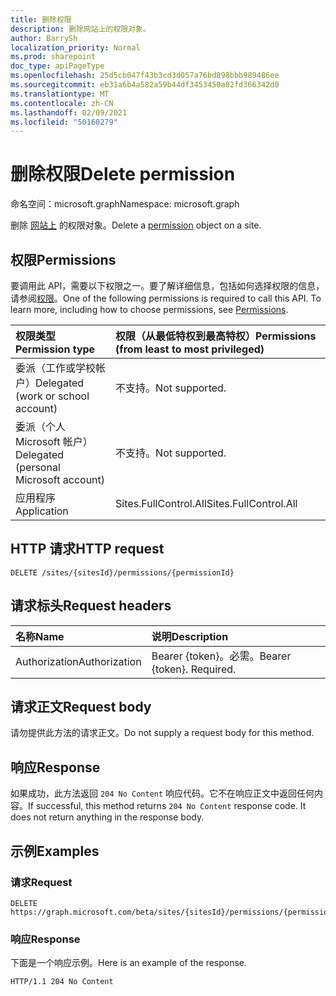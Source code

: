 ```yaml
---
title: 删除权限
description: 删除网站上的权限对象。
author: BarrySh
localization_priority: Normal
ms.prod: sharepoint
doc_type: apiPageType
ms.openlocfilehash: 25d5cb047f43b3cd3d057a76bd898bbb989486ee
ms.sourcegitcommit: eb31a6b4a582a59b44df3453450a82fd366342d0
ms.translationtype: MT
ms.contentlocale: zh-CN
ms.lasthandoff: 02/09/2021
ms.locfileid: "50160279"
---
```

# <a name="delete-permission"></a><span data-ttu-id="a9734-103">删除权限</span><span class="sxs-lookup"><span data-stu-id="a9734-103">Delete permission</span></span>
<span data-ttu-id="a9734-104">命名空间：microsoft.graph</span><span class="sxs-lookup"><span data-stu-id="a9734-104">Namespace: microsoft.graph</span></span>

<span data-ttu-id="a9734-105">删除 [网站上](../resources/permission.md) 的权限对象。</span><span class="sxs-lookup"><span data-stu-id="a9734-105">Delete a [permission](../resources/permission.md) object on a site.</span></span>

## <a name="permissions"></a><span data-ttu-id="a9734-106">权限</span><span class="sxs-lookup"><span data-stu-id="a9734-106">Permissions</span></span>
<span data-ttu-id="a9734-p101">要调用此 API，需要以下权限之一。要了解详细信息，包括如何选择权限的信息，请参阅[权限](/graph/permissions-reference)。</span><span class="sxs-lookup"><span data-stu-id="a9734-p101">One of the following permissions is required to call this API. To learn more, including how to choose permissions, see [Permissions](/graph/permissions-reference).</span></span>

|<span data-ttu-id="a9734-109">权限类型</span><span class="sxs-lookup"><span data-stu-id="a9734-109">Permission type</span></span>                        | <span data-ttu-id="a9734-110">权限（从最低特权到最高特权）</span><span class="sxs-lookup"><span data-stu-id="a9734-110">Permissions (from least to most privileged)</span></span>
|:--------------------------------------|:-------------------------------------
|<span data-ttu-id="a9734-111">委派（工作或学校帐户）</span><span class="sxs-lookup"><span data-stu-id="a9734-111">Delegated (work or school account)</span></span>     | <span data-ttu-id="a9734-112">不支持。</span><span class="sxs-lookup"><span data-stu-id="a9734-112">Not supported.</span></span>
|<span data-ttu-id="a9734-113">委派（个人 Microsoft 帐户）</span><span class="sxs-lookup"><span data-stu-id="a9734-113">Delegated (personal Microsoft account)</span></span> | <span data-ttu-id="a9734-114">不支持。</span><span class="sxs-lookup"><span data-stu-id="a9734-114">Not supported.</span></span>
|<span data-ttu-id="a9734-115">应用程序</span><span class="sxs-lookup"><span data-stu-id="a9734-115">Application</span></span>                            | <span data-ttu-id="a9734-116">Sites.FullControl.All</span><span class="sxs-lookup"><span data-stu-id="a9734-116">Sites.FullControl.All</span></span>

## <a name="http-request"></a><span data-ttu-id="a9734-117">HTTP 请求</span><span class="sxs-lookup"><span data-stu-id="a9734-117">HTTP request</span></span>

<!-- {
  "blockType": "ignored"
}
-->
``` http
DELETE /sites/{sitesId}/permissions/{permissionId}
```

## <a name="request-headers"></a><span data-ttu-id="a9734-118">请求标头</span><span class="sxs-lookup"><span data-stu-id="a9734-118">Request headers</span></span>
|<span data-ttu-id="a9734-119">名称</span><span class="sxs-lookup"><span data-stu-id="a9734-119">Name</span></span>|<span data-ttu-id="a9734-120">说明</span><span class="sxs-lookup"><span data-stu-id="a9734-120">Description</span></span>|
|:---|:---|
|<span data-ttu-id="a9734-121">Authorization</span><span class="sxs-lookup"><span data-stu-id="a9734-121">Authorization</span></span>|<span data-ttu-id="a9734-p102">Bearer {token}。必需。</span><span class="sxs-lookup"><span data-stu-id="a9734-p102">Bearer {token}. Required.</span></span>|

## <a name="request-body"></a><span data-ttu-id="a9734-124">请求正文</span><span class="sxs-lookup"><span data-stu-id="a9734-124">Request body</span></span>
<span data-ttu-id="a9734-125">请勿提供此方法的请求正文。</span><span class="sxs-lookup"><span data-stu-id="a9734-125">Do not supply a request body for this method.</span></span>

## <a name="response"></a><span data-ttu-id="a9734-126">响应</span><span class="sxs-lookup"><span data-stu-id="a9734-126">Response</span></span>

<span data-ttu-id="a9734-p103">如果成功，此方法返回 `204 No Content` 响应代码。它不在响应正文中返回任何内容。</span><span class="sxs-lookup"><span data-stu-id="a9734-p103">If successful, this method returns `204 No Content` response code. It does not return anything in the response body.</span></span>

## <a name="examples"></a><span data-ttu-id="a9734-129">示例</span><span class="sxs-lookup"><span data-stu-id="a9734-129">Examples</span></span>

### <a name="request"></a><span data-ttu-id="a9734-130">请求</span><span class="sxs-lookup"><span data-stu-id="a9734-130">Request</span></span>
<!-- {
  "blockType": "request",
  "name": "delete_permission"
}
-->
``` http
DELETE https://graph.microsoft.com/beta/sites/{sitesId}/permissions/{permissionId}
```


### <a name="response"></a><span data-ttu-id="a9734-131">响应</span><span class="sxs-lookup"><span data-stu-id="a9734-131">Response</span></span>
<span data-ttu-id="a9734-132">下面是一个响应示例。</span><span class="sxs-lookup"><span data-stu-id="a9734-132">Here is an example of the response.</span></span> 
<!-- {
  "blockType": "response",
  "truncated": true
} -->

```http
HTTP/1.1 204 No Content
```

<!-- {
  "type": "#page.annotation",
  "section": "documentation",
  "tocPath": "Sites/Permissions/Delete site permission"
} -->
